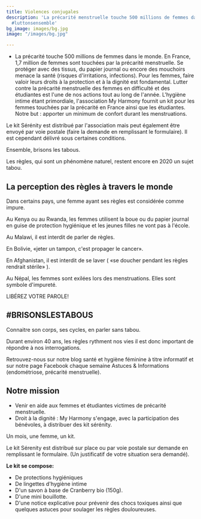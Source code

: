 ```yaml
---
title: Violences conjugales
description: 'La précarité menstruelle touche 500 millions de femmes dans le monde.
  #luttonsensemble'
bg_image: images/bg.jpg
image: "/images/bg.jpg"

---
```

* La précarité touche 500 millions de femmes dans le monde. En France, 1,7 million de femmes sont touchées par la précarité menstruelle. Se protéger avec des tissus, du papier journal ou encore des mouchoirs menace la santé (risques d'irritations, infections). Pour les femmes, faire valoir leurs droits à la protection et à la dignité est fondamental. Lutter contre la précarité menstruelle des femmes en difficulté et des étudiantes est l'une de nos actions tout au long de l'année. L'hygiène intime étant primordiale, l'association My Harmony fournit un kit pour les femmes touchées par la précarité en France ainsi que les étudiantes. Notre but : apporter un minimum de confort durant les menstruations.

Le kit Sérénity est distribué par l'association mais peut également être envoyé par voie postale (faire la demande en remplissant le formulaire). Il est cependant délivré sous certaines conditions.

Ensemble, brisons les tabous.

Les règles, qui sont un phénomène naturel, restent encore en 2020 un sujet tabou.

## La perception des règles à travers le monde

Dans certains pays, une femme ayant ses règles est considérée comme impure.

Au Kenya ou au Rwanda, les femmes utilisent la boue ou du papier journal en guise de protection hygiénique et les jeunes filles ne vont pas à l'école.

Au Malawi, il est interdit de parler de règles.

En Bolivie, «jeter un tampon, c'est propager le cancer».

En Afghanistan, il est interdit de se laver ( «se doucher pendant les règles rendrait stérile» ).

Au Népal, les femmes sont exilées lors des menstruations. Elles sont symbole d'impureté.

LIBÉREZ VOTRE PAROLE!

## #BRISONSLESTABOUS

Connaitre son corps, ses cycles, en parler sans tabou.

Durant environ 40 ans, les règles rythment nos vies il est donc important de répondre à nos interrogations.

Retrouvez-nous sur notre blog santé et hygiène féminine à titre informatif et sur notre page Facebook chaque semaine Astuces & Informations (endométriose, précarité menstruelle).

## Notre mission

* Venir en aide aux femmes et étudiantes victimes de précarité menstruelle.
* Droit à la dignité : My Harmony s'engage, avec la participation des bénévoles, à distribuer des kit sérénity.

Un mois, une femme, un kit.

Le kit Sérenity est distribué sur place ou par voie postale sur demande en remplissant le formulaire. (Un justificatif de votre situation sera demandé).

**Le kit se compose:**

* De protections hygiéniques
* De lingettes d'hygiène intime
* D'un savon à base de Cranberry bio (150g).
* D'une mini bouillotte.
* D'une notice explicative pour prévenir des chocs toxiques ainsi que quelques astuces pour soulager les règles douloureuses.

